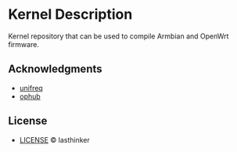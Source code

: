 # Kernel Description
Kernel repository that can be used to compile Armbian and OpenWrt firmware.

## Acknowledgments

- [unifreq](https://github.com/unifreq/openwrt_packit)
- [ophub](https://github.com/ophub)

## License
- [LICENSE](https://github.com/lasthinker/kernel/blob/main/LICENSE) © lasthinker